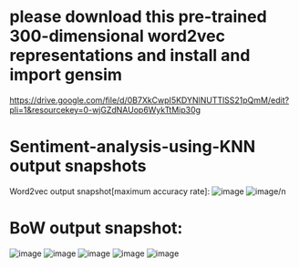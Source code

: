 # please download this pre-trained 300-dimensional word2vec representations and install and import gensim 
https://drive.google.com/file/d/0B7XkCwpI5KDYNlNUTTlSS21pQmM/edit?pli=1&resourcekey=0-wjGZdNAUop6WykTtMip30g
# Sentiment-analysis-using-KNN output snapshots
Word2vec output snapshot[maximum accuracy rate]:
![image](https://github.com/Smriti-Suresh/Sentiment-analysis-using-KNN/assets/130530138/289dd29f-d27c-41a3-abae-54890431c15b)
![image](https://github.com/Smriti-Suresh/Sentiment-analysis-using-KNN/assets/130530138/47baa963-ab28-4ffb-bd77-2924a823290a)/n
 # BoW output snapshot:
![image](https://github.com/Smriti-Suresh/Sentiment-analysis-using-KNN/assets/130530138/e83367a9-ddff-4414-ad9e-11b481d21f45)
![image](https://github.com/Smriti-Suresh/Sentiment-analysis-using-KNN/assets/130530138/8a71501d-b756-4eb7-a113-8c4d5f4eb271)
![image](https://github.com/Smriti-Suresh/Sentiment-analysis-using-KNN/assets/130530138/3002ca92-5d51-43fe-ae04-7792aa8382c1)
![image](https://github.com/Smriti-Suresh/Sentiment-analysis-using-KNN/assets/130530138/50edeb43-9c13-4496-8cb4-04b45017b0dd)
![image](https://github.com/Smriti-Suresh/Sentiment-analysis-using-KNN/assets/130530138/422735c1-6035-4696-aa18-9c117bffb577)







